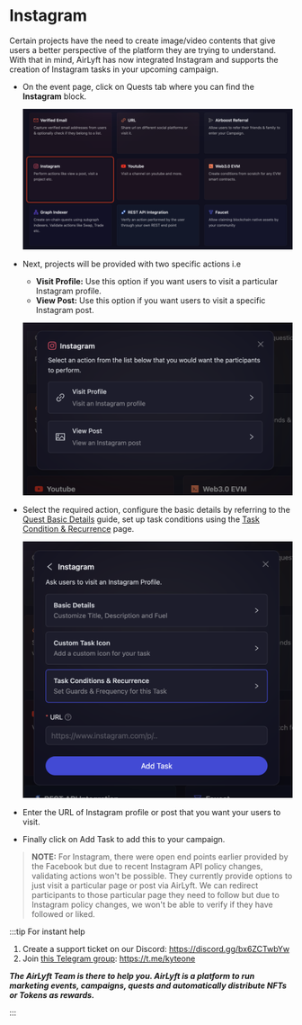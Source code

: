 # Instagram

Certain projects have the need to create image/video contents that give users a better perspective of the platform they are trying to understand. With that in mind, AirLyft has now integrated Instagram and supports the creation of Instagram tasks in your upcoming campaign.

- On the event page, click on Quests tab where you can find the **Instagram** block.

  ![Instagram Task Main](../../images/InstagramTaskMain.png)

- Next, projects will be provided with two specific actions i.e

  - **Visit Profile:** Use this option if you want users to visit a particular Instagram profile.
  - **View Post:** Use this option if you want users to visit a specific Instagram post.

  ![Instagram Task Options](../../images/InstagramTaskOptions.png)

- Select the required action, configure the basic details by referring to the [Quest Basic Details](../quest-basic-details.md) guide, set up task conditions using the [Task Condition & Recurrence](../task-condition-and-recurrence.md) page.

  ![Instagram Task Basic](../../images/InstagramTaskBasic.png)

- Enter the URL of Instagram profile or post that you want your users to visit.

- Finally click on Add Task to add this to your campaign.

> **NOTE:** For Instagram, there were open end points earlier provided by the Facebook but due to recent Instagram API policy changes, validating actions won't be possible. They currently provide options to just visit a particular page or post via AirLyft. We can redirect participants to those particular page they need to follow but due to Instagram policy changes, we won't be able to verify if they have followed or liked.

:::tip For instant help

1. Create a support ticket on our Discord: https://discord.gg/bx6ZCTwbYw
2. Join [this Telegram group](https://t.me/kyteone): https://t.me/kyteone

**_The AirLyft Team is there to help you. AirLyft is a platform to run marketing events, campaigns, quests and automatically distribute NFTs or Tokens as rewards._**

:::
